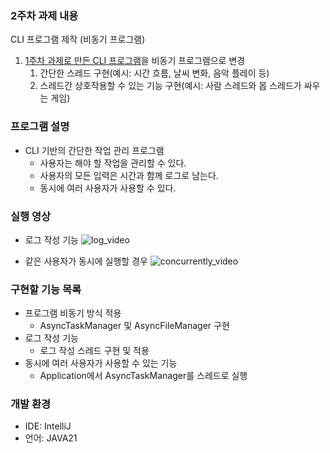 ### 2주차 과제 내용

CLI 프로그램 제작 (비동기 프로그램)

1. [1주차 과제로 만든 CLI 프로그램](https://github.com/juintination/cli-task-manager)을 비동기 프로그램으로 변경
    1. 간단한 스레드 구현(예시: 시간 흐름, 날씨 변화, 음악 플레이 등)
    2. 스레드간 상호작용할 수 있는 기능 구현(예시: 사람 스레드와 몹 스레드가 싸우는 게임)

### 프로그램 설명
- CLI 기반의 간단한 작업 관리 프로그램
    - 사용자는 해야 할 작업을 관리할 수 있다.
    - 사용자의 모든 입력은 시간과 함께 로그로 남는다.
    - 동시에 여러 사용자가 사용할 수 있다.

### 실행 영상
- 로그 작성 기능
![log_video](https://github.com/user-attachments/assets/1a1a11c8-c760-49ff-a0ca-d497190623f9)

- 같은 사용자가 동시에 실행할 경우
![concurrently_video](https://github.com/user-attachments/assets/67782093-1f6a-404e-97f6-451fdf9a9793)

### 구현할 기능 목록
- 프로그램 비동기 방식 적용
  - AsyncTaskManager 및 AsyncFileManager 구현 
- 로그 작성 기능
  - 로그 작성 스레드 구현 및 적용
- 동시에 여러 사용자가 사용할 수 있는 기능
  - Application에서 AsyncTaskManager를 스레드로 실행

### 개발 환경
- IDE: IntelliJ
- 언어: JAVA21
